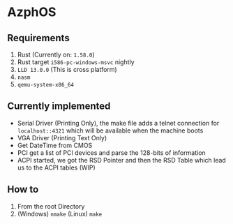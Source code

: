 # AzphOS

## Requirements
1. Rust (Currently on: ```1.58.0```)
2. Rust target ```i586-pc-windows-msvc``` nightly
2. ``LLD 13.0.0`` (This is cross platform)
3. ```nasm```
4. ```qemu-system-x86_64```

## Currently implemented
* Serial Driver (Printing Only), the make file adds a telnet connection for ```localhost::4321``` which will be available when the machine boots
* VGA Driver (Printing Text Only)
* Get DateTime from CMOS
* PCI get a list of PCI devices and parse the 128-bits of information
* ACPI started, we got the RSD Pointer and then the RSD Table which lead us to the ACPI tables (WIP)

## How to
1. From the root Directory
1. (Windows) ```nmake``` (Linux) ```make``` 
